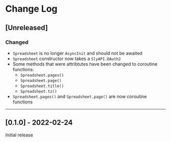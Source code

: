 # Change Log

## [Unreleased]

### Changed
- `Spreadsheet` is no longer `AsyncInit` and should not be awaited
- `Spreadsheet` constructor now takes a `SlyAPI.OAuth2`
- Some methods that were attribtutes have been changed to coroutine functions:
    - `Spreadsheet.pages()`
    - `Spreadsheet.page()`
    - `Spreadsheet.title()`
    - `Spreadsheet.tz()`
- `Spreadsheet.pages()` and `Spreadsheet.page()` are now coroutine functions

---

## [0.1.0] - 2022-02-24
Initial release